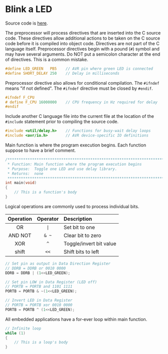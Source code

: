 # Blink a LED

Source code is [here](main.c).

The preprocessor will process directives that are inserted into the C source code. These directives allow additional actions to be taken on the C source code before it is compiled into object code. Directives are not part of the C language itself. Preprocessor directives begin with a pound (`#`) symbol and may have several arguments. Do NOT put a semicolon character at the end of directives. This is a common mistake.

```c
#define LED_GREEN   PB5    // AVR pin where green LED is connected
#define SHORT_DELAY 250    // Delay in milliseconds
```

Preprocessor directive also allows for conditional compilation. The `#ifndef` means "if not defined". The `#ifndef` directive must be closed by `#endif`.
                        
```c
#ifndef F_CPU
# define F_CPU 16000000    // CPU frequency in Hz required for delay
#endif
```

Include another C language file into the current file at the location of the `#include` statement prior to compiling the source code.

```c
#include <util/delay.h>    // Functions for busy-wait delay loops
#include <avr/io.h>        // AVR device-specific IO definitions
```

Main function is where the program execution begins. Each function suppose to have a brief comment.

```c
/**********************************************************************
 * Function: Main function where the program execution begins
 * Purpose:  Toggle one LED and use delay library.
 * Returns:  none
 **********************************************************************/
int main(void)
{
    // This is a function's body
}
```

Logical operations are commonly used to process individual bits.

Operation | Operator | Description
:--: | :--: | :--
OR  | `\|` | Set bit to one
AND NOT | `& ~` | Clear bit to zero
XOR | `^` | Toggle/invert bit value
shift | `<<` | Shift bits to left

```c
// Set pin as output in Data Direction Register
// DDRB = DDRB or 0010 0000
DDRB = DDRB | (1<<LED_GREEN);

// Set pin LOW in Data Register (LED off)
// PORTB = PORTB and 1101 1111
PORTB = PORTB & ~(1<<LED_GREEN);

// Invert LED in Data Register
// PORTB = PORTB xor 0010 0000
PORTB = PORTB ^ (1<<LED_GREEN);
```

All embedded applications have a for-ever loop within main function.

```c
// Infinite loop
while (1)
{
    // This is a loop's body
}
```
